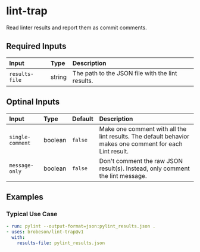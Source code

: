 # lint-trap

Read linter results and report them as commit comments.

## Required Inputs

| Input | Type | Description |
|:---|:---|:---|
| `results-file` | string | The path to the JSON file with the lint results. |

## Optinal Inputs

| Input | Type | Default | Description |
|:---|:---|:---|:---|
| `single-comment` | boolean | `false` | Make one comment with all the lint results. The default behavior makes one comment for each Lint result. |
| `message-only` | boolean | `false` | Don't comment the raw JSON result(s). Instead, only comment the lint message. |

## Examples

### Typical Use Case

```yaml
- run: pylint --output-format=json:pylint_results.json .
- uses: brobeson/lint-trap@v1
  with:
    results-file: pylint_results.json
```
